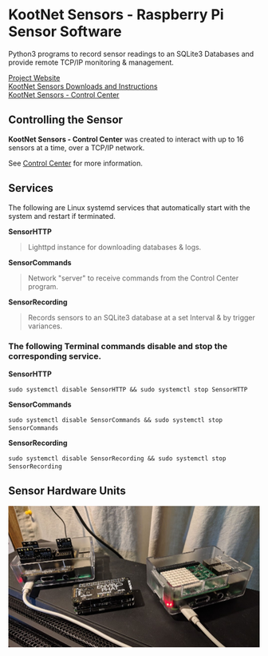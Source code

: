 # KootNet Sensors - Raspberry Pi Sensor Software
Python3 programs to record sensor readings to an SQLite3 Databases and provide remote TCP/IP monitoring & management.

[Project Website](http://kootenay-networks.com/?page_id=170)  
[KootNet Sensors Downloads and Instructions](http://kootenay-networks.com/?page_id=236)  
[KootNet Sensors - Control Center](https://github.com/chad-ermacora/sensor-control-center)

Controlling the Sensor
-------------------------

**KootNet Sensors - Control Center** was created to interact with up to 16 sensors at a time, over a TCP/IP network.

See [Control Center](https://github.com/chad-ermacora/sensor-control-center) for more information.


Services
----------

The following are Linux systemd services that automatically start with the system and restart if terminated. 

**SensorHTTP**
>Lighttpd instance for downloading databases & logs.

**SensorCommands**
>Network "server" to receive commands from the Control Center program.

**SensorRecording**
>Records sensors to an SQLite3 database at a set Interval & by trigger variances.

### The following Terminal commands disable and stop the corresponding service.

**SensorHTTP**
```
sudo systemctl disable SensorHTTP && sudo systemctl stop SensorHTTP
```

**SensorCommands**
```
sudo systemctl disable SensorCommands && sudo systemctl stop SensorCommands
```

**SensorRecording**
```
sudo systemctl disable SensorRecording && sudo systemctl stop SensorRecording
```

Sensor Hardware Units
---------------------
![KootNet Sensors - Raspberry Pi Sensors](SensorHardware.jpg "Raspberry Pi Sensors")

